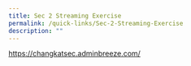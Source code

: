 ```yaml
---
title: Sec 2 Streaming Exercise
permalink: /quick-links/Sec-2-Streaming-Exercise
description: ""
---
```

https://changkatsec.adminbreeze.com/
